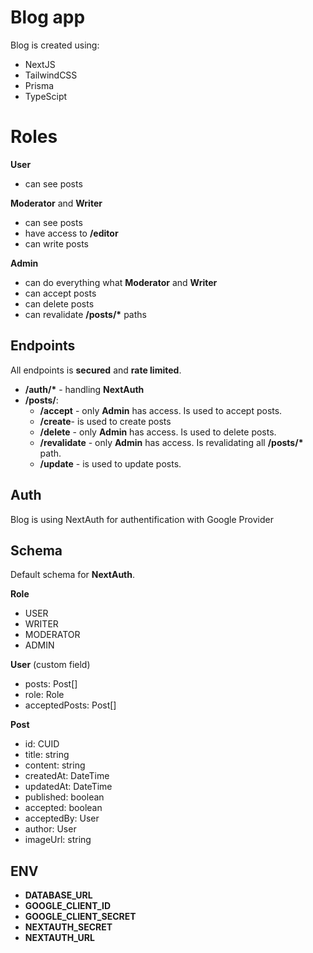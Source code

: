 # Blog app

Blog is created using:

- NextJS
- TailwindCSS
- Prisma
- TypeScipt

# Roles

**User**

- can see posts

**Moderator** and **Writer**

- can see posts
- have access to **/editor**
- can write posts

**Admin**

- can do everything what **Moderator** and **Writer**
- can accept posts
- can delete posts
- can revalidate **/posts/\*** paths

## Endpoints

All endpoints is **secured** and **rate limited**.

- **/auth/\*** - handling **NextAuth**
- **/posts/**:
  - **/accept** - only **Admin** has access. Is used to accept posts.
  - **/create**- is used to create posts
  - **/delete** - only **Admin** has access. Is used to delete posts.
  - **/revalidate** - only **Admin** has access. Is revalidating all **/posts/\*** path.
  - **/update** - is used to update posts.

## Auth

Blog is using NextAuth for authentification with Google Provider

## Schema

Default schema for **NextAuth**.

**Role**

- USER
- WRITER
- MODERATOR
- ADMIN

**User** (custom field)

- posts: Post[]
- role: Role
- acceptedPosts: Post[]

**Post**

- id: CUID
- title: string
- content: string
- createdAt: DateTime
- updatedAt: DateTime
- published: boolean
- accepted: boolean
- acceptedBy: User
- author: User
- imageUrl: string

## ENV

- **DATABASE_URL**
- **GOOGLE_CLIENT_ID**
- **GOOGLE_CLIENT_SECRET**
- **NEXTAUTH_SECRET**
- **NEXTAUTH_URL**
